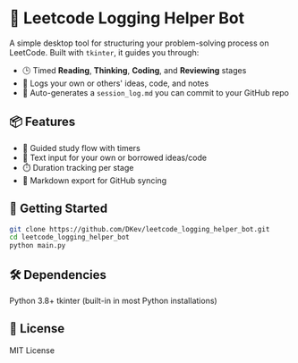 # 🧠 Leetcode Logging Helper Bot

A simple desktop tool for structuring your problem-solving process on LeetCode. Built with `tkinter`, it guides you through:

- 🕒 Timed **Reading**, **Thinking**, **Coding**, and **Reviewing** stages
- 💬 Logs your own or others' ideas, code, and notes
- 📄 Auto-generates a `session_log.md` you can commit to your GitHub repo

## 📦 Features

- 📌 Guided study flow with timers
- 📝 Text input for your own or borrowed ideas/code
- ⏱️ Duration tracking per stage
- 📁 Markdown export for GitHub syncing

## 🚀 Getting Started

```bash
git clone https://github.com/DKev/leetcode_logging_helper_bot.git
cd leetcode_logging_helper_bot
python main.py
```

## 🛠 Dependencies
Python 3.8+
tkinter (built-in in most Python installations)

## 📜 License
MIT License

